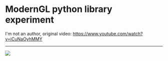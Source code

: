 # ModernGL python library experiment
I'm not an author, original video: https://www.youtube.com/watch?v=iCuNaOyhMMY
***
![](pics/cardioid.gif)